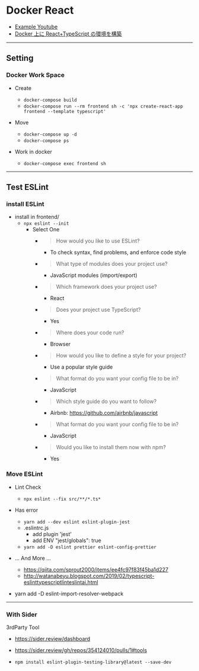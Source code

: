 # Docker React

- [Example Youtube](https://youtu.be/8UVRsJnD3Cc)
- [Docker 上に React+TypeScript の環境を構築](https://saitoblog.page/posts/2020-11-15)

---

## Setting

### Docker Work Space

- Create

  - `docker-compose build`
  - `docker-compose run --rm frontend sh -c 'npx create-react-app frontend --template typescript'`

- Move

  - `docker-compose up -d`
  - `docker-compose ps`

- Work in docker

  - `docker-compose exec frontend sh`

---

## Test ESLint

### install ESLint

- install in frontend/
  - `npx eslint --init`
    - Select One
      - > How would you like to use ESLint?
        - To check syntax, find problems, and enforce code style
      - > What type of modules does your project use?
        - JavaScript modules (import/export)
      - > Which framework does your project use?
        - React
      - > Does your project use TypeScript?
        - Yes
      - > Where does your code run?
        - Browser
      - > How would you like to define a style for your project?
        - Use a popular style guide
      - > What format do you want your config file to be in?
        - JavaScript
      - > Which style guide do you want to follow?
        - Airbnb: https://github.com/airbnb/javascript
      - > What format do you want your config file to be in?
        - JavaScript
      - > Would you like to install them now with npm?
        - Yes

### Move ESLint

- Lint Check
  - `npx eslint --fix src/**/*.ts*`
- Has error

  - `yarn add --dev eslint eslint-plugin-jest`
  - .eslintrc.js
    - add plugin 'jest'
    - add ENV "jest/globals": true
  - `yarn add -D eslint prettier eslint-config-prettier`

- ... And More ...
    - https://qiita.com/sprout2000/items/ee4fc97f83f45ba1d227
    - http://watanabeyu.blogspot.com/2019/02/typescript-eslinttypescriptlinteslintai.html

- yarn add -D eslint-import-resolver-webpack

---

### With Sider

3rdParty Tool

- https://sider.review/dashboard
- https://sider.review/gh/repos/354124010/pulls/1#tools

- `npm install eslint-plugin-testing-library@latest --save-dev`
